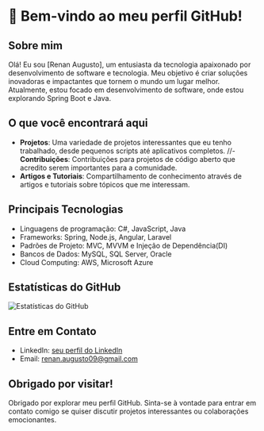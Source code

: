 # 👋 Bem-vindo ao meu perfil GitHub!

## Sobre mim
Olá! Eu sou [Renan Augusto], um entusiasta da tecnologia apaixonado por desenvolvimento de software e tecnologia. Meu objetivo é criar soluções inovadoras e impactantes que tornem o mundo um lugar melhor. Atualmente, estou focado em desenvolvimento de software, onde estou explorando Spring Boot e Java.

## O que você encontrará aqui
- **Projetos**: Uma variedade de projetos interessantes que eu tenho trabalhado, desde pequenos scripts até aplicativos completos.
//- **Contribuições**: Contribuições para projetos de código aberto que acredito serem importantes para a comunidade.
- **Artigos e Tutoriais**: Compartilhamento de conhecimento através de artigos e tutoriais sobre tópicos que me interessam.

## Principais Tecnologias
- Linguagens de programação: C#, JavaScript, Java
- Frameworks: Spring, Node.js, Angular, Laravel
- Padrões de Projeto: MVC, MVVM e Injeção de Dependência(DI)
- Bancos de Dados: MySQL, SQL Server, Oracle
- Cloud Computing: AWS, Microsoft Azure

## Estatísticas do GitHub
![Estatísticas do GitHub](https://github-readme-stats.vercel.app/api?username=seu_nome_de_usuário&show_icons=true&theme=radical)

## Entre em Contato
- LinkedIn: [seu perfil do LinkedIn](https://www.linkedin.com/in/renan-augusto-da-silva/)
- Email: renan.augusto09@gmail.com

## Obrigado por visitar!
Obrigado por explorar meu perfil GitHub. Sinta-se à vontade para entrar em contato comigo se quiser discutir projetos interessantes ou colaborações emocionantes.
